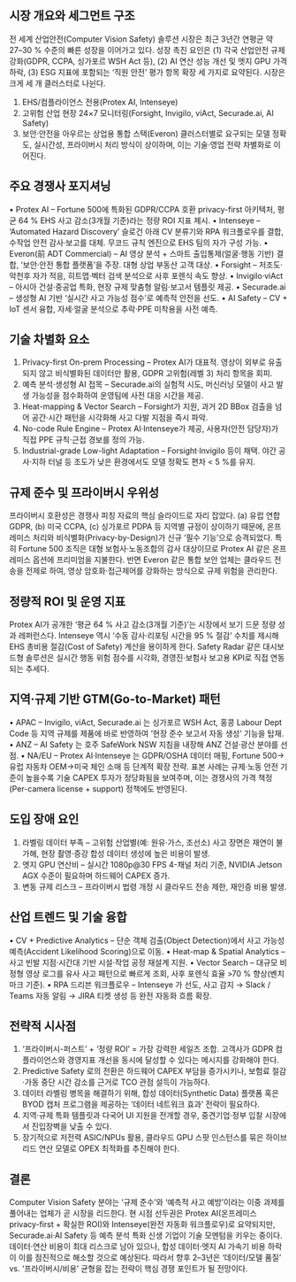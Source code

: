 ## 시장 개요와 세그먼트 구조
전 세계 산업안전(Computer Vision Safety) 솔루션 시장은 최근 3년간 연평균 약 27–30 % 수준의 빠른 성장을 이어가고 있다. 성장 촉진 요인은 (1) 각국 산업안전 규제 강화(GDPR, CCPA, 싱가포르 WSH Act 등), (2) AI 연산 성능 개선 및 엣지 GPU 가격 하락, (3) ESG 지표에 포함되는 ‘직원 안전’ 평가 항목 확장 세 가지로 요약된다. 시장은 크게 세 개 클러스터로 나뉜다. 
1) EHS/컴플라이언스 전용(Protex AI, Intenseye)
2) 고위험 산업 현장 24×7 모니터링(Forsight, Invigilo, viAct, Securade.ai, AI Safety)
3) 보안·안전을 아우르는 상업용 통합 스택(Everon)
클러스터별로 요구되는 모델 정확도, 실시간성, 프라이버시 처리 방식이 상이하며, 이는 기술·영업 전략 차별화로 이어진다.

## 주요 경쟁사 포지셔닝
• Protex AI – Fortune 500에 특화된 GDPR/CCPA 호환 privacy-first 아키텍처, 평균 64 % EHS 사고 감소(3개월 기준)라는 정량 ROI 지표 제시. 
• Intenseye – ‘Automated Hazard Discovery’ 슬로건 아래 CV 분류기와 RPA 워크플로우를 결합, 수작업 안전 감사·보고를 대체. 무코드 규칙 엔진으로 EHS 팀의 자가 구성 가능. 
• Everon(前 ADT Commercial) – AI 영상 분석 + 스마트 출입통제(얼굴·행동 기반) 결합, ‘보안·안전 통합 플랫폼’을 주장. 대형 상업 부동산 고객 대상. 
• Forsight – 저조도·악천후 자가 적응, 히트맵·벡터 검색 분석으로 사후 포렌식 속도 향상. 
• Invigilo·viAct – 아시아 건설·중공업 특화, 현장 규제 맞춤형 알림·보고서 템플릿 제공. 
• Securade.ai – 생성형 AI 기반 ‘실시간 사고 가능성 점수’로 예측적 안전을 선도. 
• AI Safety – CV + IoT 센서 융합, 자세·얼굴 분석으로 추락·PPE 미착용을 사전 예측. 

## 기술 차별화 요소
1) Privacy-first On-prem Processing – Protex AI가 대표적. 영상이 외부로 유출되지 않고 비식별화된 데이터만 활용, GDPR 고위험(레벨 3) 처리 항목을 회피.
2) 예측 분석·생성형 AI 접목 – Securade.ai의 실험적 시도, 머신러닝 모델이 사고 발생 가능성을 점수화하여 운영팀에 사전 대응 시간을 제공.
3) Heat-mapping & Vector Search – Forsight가 지원, 과거 2D BBox 검출을 넘어 공간·시간 패턴을 시각화해 사고 다발 지점을 즉시 파악.
4) No-code Rule Engine – Protex AI·Intenseye가 제공, 사용자(안전 담당자)가 직접 PPE 규칙·근접 경보를 정의 가능.
5) Industrial-grade Low-light Adaptation – Forsight·Invigilo 등이 채택. 야간 공사·지하 터널 등 조도가 낮은 환경에서도 모델 정확도 편차 < 5 %를 유지.

## 규제 준수 및 프라이버시 우위성
프라이버시 호환성은 경쟁사 피칭 자료의 핵심 슬라이드로 자리 잡았다. (a) 유럽 연합 GDPR, (b) 미국 CCPA, (c) 싱가포르 PDPA 등 지역별 규정이 상이하기 때문에, 온프레미스 처리와 비식별화(Privacy-by-Design)가 신규 ‘필수 기능’으로 승격되었다. 특히 Fortune 500 조직은 대형 보험사·노동조합의 감사 대상이므로 Protex AI 같은 온프레미스 옵션에 프리미엄을 지불한다. 반면 Everon 같은 통합 보안 업체는 클라우드 전송을 전제로 하여, 영상 암호화·접근제어를 강화하는 방식으로 규제 위험을 관리한다.

## 정량적 ROI 및 운영 지표
Protex AI가 공개한 ‘평균 64 % 사고 감소(3개월 기준)’는 시장에서 보기 드문 정량 성과 레퍼런스다. Intenseye 역시 ‘수동 감사·리포팅 시간을 95 % 절감’ 수치를 제시해 EHS 총비용 절감(Cost of Safety) 계산을 용이하게 한다. Safety Radar 같은 대시보드형 솔루션은 실시간 행동 위험 점수를 시각화, 경영진·보험사 보고용 KPI로 직접 연동되는 추세다.

## 지역·규제 기반 GTM(Go-to-Market) 패턴
• APAC – Invigilo, viAct, Securade.ai 는 싱가포르 WSH Act, 홍콩 Labour Dept Code 등 지역 규제를 제품에 바로 반영하여 ‘현장 준수 보고서 자동 생성’ 기능을 탑재. 
• ANZ – AI Safety 는 호주 SafeWork NSW 지침을 내장해 ANZ 건설·광산 분야를 선점.
• NA/EU – Protex AI·Intenseye 는 GDPR/OSHA 데이터 매핑, Fortune 500→유럽 자동차 OEM→미국 체인 소매 등 단계적 확장 전략.
표본 사례는 규제·노동 안전 기준이 높을수록 기술 CAPEX 투자가 정당화됨을 보여주며, 이는 경쟁사의 가격 책정(Per-camera license + support) 정책에도 반영된다.

## 도입 장애 요인
1) 라벨링 데이터 부족 – 고위험 산업별(예: 원유·가스, 조선소) 사고 장면은 재연이 불가해, 현장 촬영·증강 합성 데이터 생성에 높은 비용이 발생. 
2) 엣지 GPU 연산비 – 실시간 1080p@30 FPS 4-채널 처리 기준, NVIDIA Jetson AGX 수준이 필요하며 하드웨어 CAPEX 증가. 
3) 변동 규제 리스크 – 프라이버시 법령 개정 시 클라우드 전송 제한, 재인증 비용 발생.

## 산업 트렌드 및 기술 융합
• CV + Predictive Analytics – 단순 객체 검출(Object Detection)에서 사고 가능성 예측(Accident Likelihood Scoring)으로 이동. 
• Heat-map & Spatial Analytics – 사고 빈발 지점·시간대 기반 시설·작업 공정 재설계 지원. 
• Vector Search – 대규모 비정형 영상 로그를 유사 사고 패턴으로 빠르게 조회, 사후 포렌식 효율 >70 % 향상(벤치마크 기준). 
• RPA 드리븐 워크플로우 – Intenseye 가 선도, 사고 감지 → Slack / Teams 자동 알림 → JIRA 티켓 생성 등 완전 자동화 흐름 확장.

## 전략적 시사점
1) ‘프라이버시-퍼스트’ + ‘정량 ROI’ = 가장 강력한 세일즈 조합. 고객사가 GDPR 컴플라이언스와 경영지표 개선을 동시에 달성할 수 있다는 메시지를 강화해야 한다.
2) Predictive Safety 로의 전환은 하드웨어 CAPEX 부담을 증가시키나, 보험료 절감·가동 중단 시간 감소를 근거로 TCO 관점 설득이 가능하다.
3) 데이터 라벨링 병목을 해결하기 위해, 합성 데이터(Synthetic Data) 플랫폼 혹은 BYOD 캡처 프로그램을 제공하는 ‘데이터 네트워크 효과’ 전략이 필요하다.
4) 지역·규제 특화 템플릿과 다국어 UI 지원을 전개할 경우, 중견기업·정부 입찰 시장에서 진입장벽을 낮출 수 있다.
5) 장기적으로 저전력 ASIC/NPUs 활용, 클라우드 GPU 스팟 인스턴스를 묶은 하이브리드 연산 모델로 OPEX 최적화를 추진해야 한다.

## 결론
Computer Vision Safety 분야는 ‘규제 준수’와 ‘예측적 사고 예방’이라는 이중 과제를 풀어내는 업체가 곧 시장을 리드한다. 현 시점 선두권은 Protex AI(온프레미스 privacy-first + 확실한 ROI)와 Intenseye(완전 자동화 워크플로우)로 요약되지만, Securade.ai·AI Safety 등 예측 분석 특화 신생 기업이 기술 모멘텀을 키우는 중이다. 데이터·연산 비용이 최대 리스크로 남아 있으나, 합성 데이터·엣지 AI 가속기 비용 하락이 이를 점진적으로 해소할 것으로 예상된다. 따라서 향후 2–3년은 ‘데이터/모델 품질’ vs. ‘프라이버시/비용’ 균형을 잡는 전략이 핵심 경쟁 포인트가 될 전망이다.